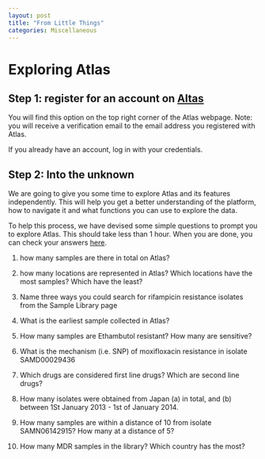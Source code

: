 ```yaml
---
layout: post
title: "From Little Things"
categories: Miscellaneous
---
```


# Exploring Atlas

## Step 1: register for an account on [Altas](https://uat.mykro.be/)

You will find this option on the top right corner of the Atlas webpage. Note: you will receive a verification email to the email address you registered with Atlas.

If you already have an account, log in with your credentials.

## Step 2: Into the unknown

We are going to give you some time to explore Atlas and its features independently. This will help you get a better understanding of the platform, how to navigate it and what functions you can use to explore the data. 

To help this process, we have devised some simple questions to prompt you to explore Atlas. This should take less than 1 hour. When you are done, you can check your answers [here](placeholder). 


1. how many samples are there in total on Atlas?


2. how many locations are represented in Atlas? Which locations have the most samples? Which have the least? 


3. Name three ways you could search for rifampicin resistance isolates from the Sample Library page


4. What is the earliest sample collected in Atlas? 


5. How many samples are Ethambutol resistant? How many are sensitive? 


6. What is the mechanism (i.e. SNP) of moxifloxacin resistance in isolate SAMD00029436


7. Which drugs are considered first line drugs? Which are second line drugs? 


8. How many isolates were obtained from Japan (a) in total, and (b) between 1St January 2013 - 1st of January 2014.


9. How many samples are within a distance of 10 from isolate SAMN06142915? How many at a distance of 5? 


10. How many MDR samples in the library? Which country has the most?




